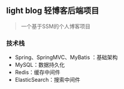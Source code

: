 ## light blog 轻博客后端项目
> 一个基于SSM的个人博客项目
### 技术栈
- Spring、SpringMVC、MyBatis ：基础架构
- MySQL：数据持久化
- Redis：缓存中间件
- ElasticSearch：搜索中间件
